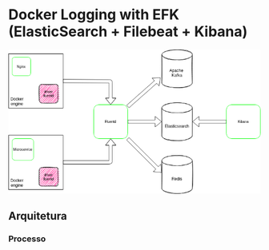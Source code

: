# Docker Logging with EFK (ElasticSearch + Filebeat + Kibana)

[![alt text](./documentation/arch.png "Log Architecture")]()


Arquitetura
------------


### Processo

